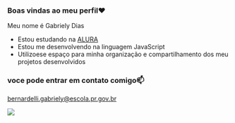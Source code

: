 ### Boas vindas ao meu perfil❤️

Meu nome é Gabriely Dias

- Estou estudando na [ALURA](https://www.alura.com.br)
- Estou  me desenvolvendo na linguagem JavaScript
- Utilizoese espaço para minha organização e compartilhamento dos meu projetos desenvolvidos 

### voce pode entrar em contato comigo📫

bernardelli.gabriely@escola.pr.gov.br

![]( https://media.tenor.com/dSAPMCictMQAAAAM/naruto.gif)

